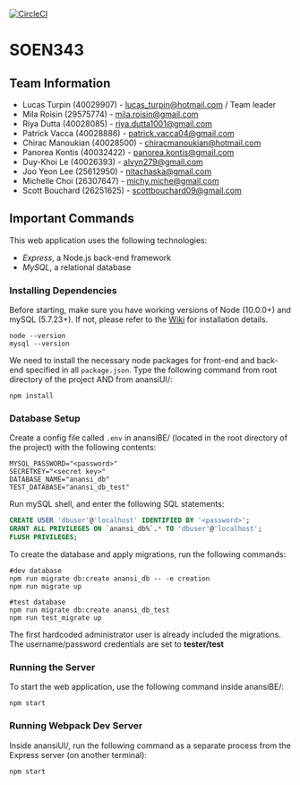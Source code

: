 [![CircleCI](https://circleci.com/gh/Lercerss/SOEN343.svg?style=svg&circle-token=3131703e1b64c29ce735053475a6c3c55a68436c)](https://circleci.com/gh/Lercerss/SOEN343)

# SOEN343

## Team Information

-   Lucas Turpin (40029907) - lucas_turpin@hotmail.com / Team leader
-   Mila Roisin (29575774) - mila.roisin@gmail.com
-   Riya Dutta (40028085) - riya.dutta1001@gmail.com
-   Patrick Vacca (40028886) - patrick.vacca04@gmail.com
-   Chirac Manoukian (40028500) - chiracmanoukian@hotmail.com
-   Panorea Kontis (40032422) - panorea.kontis@gmail.com
-   Duy-Khoi Le (40026393) - alvyn279@gmail.com
-   Joo Yeon Lee (25612950) - nitachaska@gmail.com
-   Michelle Choi (26307647) - michy.miche@gmail.com
-   Scott Bouchard (26251625) - scottbouchard09@gmail.com

## Important Commands

This web application uses the following technologies:

-   _Express_, a Node.js back-end framework
-   _MySQL_, a relational database

### Installing Dependencies

Before starting, make sure you have working versions of Node (10.0.0+) and mySQL (5.7.23+). If not, please refer to the [Wiki](https://github.com/Lercerss/SOEN343/wiki/First-Time-Setup-Information) for installation details.

```
node --version
mysql --version
```

We need to install the necessary node packages for front-end and back-end specified in all `package.json`. Type the following command from root directory of the project AND from anansiUI/:

```
npm install
```

### Database Setup

Create a config file called `.env` in anansiBE/ (located in the root directory of the project) with the following contents:

```dosini
MYSQL_PASSWORD="<password>"
SECRETKEY="<secret key>"
DATABASE_NAME="anansi_db"
TEST_DATABASE="anansi_db_test"
```

Run mySQL shell, and enter the following SQL statements:

```SQL
CREATE USER 'dbuser'@'localhost' IDENTIFIED BY '<password>';
GRANT ALL PRIVILEGES ON `anansi_db%`.* TO 'dbuser'@'localhost';
FLUSH PRIVILEGES;
```

To create the database and apply migrations, run the following commands:

```Shell
#dev database
npm run migrate db:create anansi_db -- -e creation 
npm run migrate up

#test database
npm run migrate db:create anansi_db_test 
npm run test_migrate up
```

The first hardcoded administrator user is already included the migrations. The username/password credentials are set to **tester/test**

### Running the Server

To start the web application, use the following command inside anansiBE/:

```
npm start
```

### Running Webpack Dev Server

Inside anansiUI/, run the following command as a separate process from the Express server (on another terminal):

```
npm start
```
